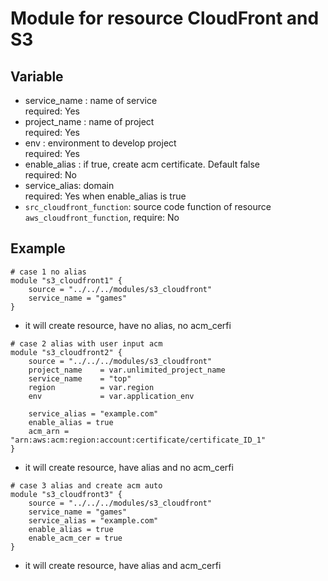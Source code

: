 # Module for resource CloudFront and S3

## Variable
- service_name : name of service
<br> required: Yes
- project_name : name of project
<br> required: Yes
- env : environment to develop project
<br> required: Yes
- enable_alias : if true, create acm certificate. Default false
<br> required: No
- service_alias: domain
<br> required: Yes when enable_alias is true
- `src_cloudfront_function`: source code function of resource `aws_cloudfront_function`, require: No

## Example
```
# case 1 no alias
module "s3_cloudfront1" {
    source = "../../../modules/s3_cloudfront"
    service_name = "games"
}

```
- it will create resource, have no alias, no acm_cerfi

```
# case 2 alias with user input acm
module "s3_cloudfront2" {
    source = "../../../modules/s3_cloudfront"
    project_name    = var.unlimited_project_name
    service_name    = "top"
    region          = var.region
    env             = var.application_env
    
    service_alias = "example.com"
    enable_alias = true
    acm_arn = "arn:aws:acm:region:account:certificate/certificate_ID_1"
}
```
- it will create resource, have alias and no acm_cerfi
```
# case 3 alias and create acm auto
module "s3_cloudfront3" {
    source = "../../../modules/s3_cloudfront"
    service_name = "games"
    service_alias = "example.com"
    enable_alias = true
    enable_acm_cer = true
}
```
- it will create resource, have alias and acm_cerfi